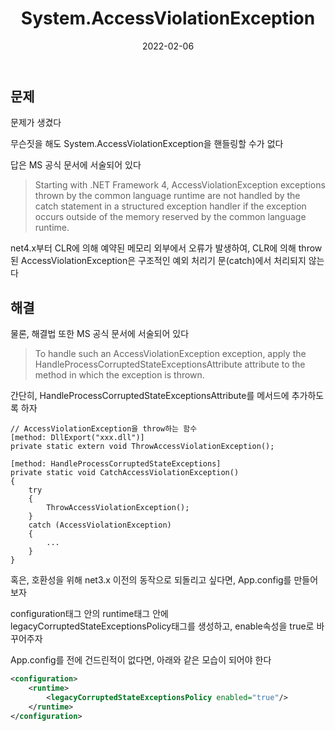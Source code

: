 ﻿---
layout: post
title: "System.AccessViolationException"
date: 2022-02-06
categories: [ "C#", ".Net" ]
---

## 문제

문제가 생겼다

무슨짓을 해도 System.AccessViolationException을 핸들링할 수가 없다

답은 MS 공식 문서에 서술되어 있다

> Starting with .NET Framework 4, 
> AccessViolationException exceptions thrown by the common language runtime are not handled by the catch statement 
> in a structured exception handler if the exception occurs outside of the memory reserved by the common language runtime.

net4.x부터 CLR에 의해 예약된 메모리 외부에서 오류가 발생하여, CLR에 의해 throw된 AccessViolationException은 구조적인 예외 처리기 문(catch)에서 처리되지 않는다

## 해결

물론, 해결법 또한 MS 공식 문서에 서술되어 있다

> To handle such an AccessViolationException exception, 
> apply the HandleProcessCorruptedStateExceptionsAttribute attribute to the method in which the exception is thrown.

간단히, HandleProcessCorruptedStateExceptionsAttribute를 메서드에 추가하도록 하자

```Csharp
// AccessViolationException을 throw하는 함수
[method: DllExport("xxx.dll")]
private static extern void ThrowAccessViolationException();

[method: HandleProcessCorruptedStateExceptions]
private static void CatchAccessViolationException()
{
	try
	{
		ThrowAccessViolationException();
	}
	catch (AccessViolationException)
	{
		...
	}
}
```

혹은, 호환성을 위해 net3.x 이전의 동작으로 되돌리고 싶다면, App.config를 만들어보자

configuration태그 안의 runtime태그 안에 legacyCorruptedStateExceptionsPolicy태그를 생성하고, enable속성을 true로 바꾸어주자

App.config를 전에 건드린적이 없다면, 아래와 같은 모습이 되어야 한다

```xml
<configuration>
	<runtime>
		<legacyCorruptedStateExceptionsPolicy enabled="true"/>
	</runtime>
</configuration>
```